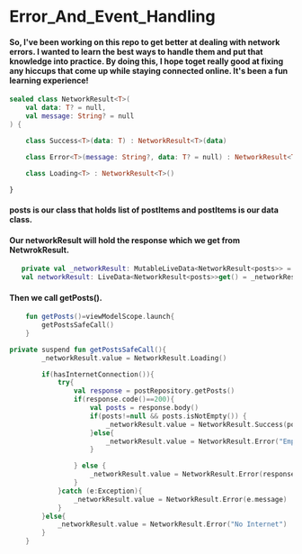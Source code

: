 # Error_And_Event_Handling
#### So, I've been working on this repo to get better at dealing with network errors. I wanted to learn the best ways to handle them and put that knowledge into practice. By doing this, I hope toget really good at fixing any hiccups that come up while staying connected online. It's been a fun learning experience!

``` kotlin
sealed class NetworkResult<T>(
    val data: T? = null,
    val message: String? = null
) {

    class Success<T>(data: T) : NetworkResult<T>(data)

    class Error<T>(message: String?, data: T? = null) : NetworkResult<T>(data, message)

    class Loading<T> : NetworkResult<T>()

}
```
#### posts is our class that holds list of postItems and postItems is our data class.
#### Our networkResult will hold the response which we get from NetwrokResult.
``` kotlin
   private val _networkResult: MutableLiveData<NetworkResult<posts>> = MutableLiveData()
   val networkResult: LiveData<NetworkResult<posts>>get() = _networkResult
```

#### Then we call getPosts().
``` kotlin
    fun getPosts()=viewModelScope.launch{
        getPostsSafeCall()
    }
```
``` kotlin
private suspend fun getPostsSafeCall(){
        _networkResult.value = NetworkResult.Loading()

        if(hasInternetConnection()){
            try{
                val response = postRepository.getPosts()
                if(response.code()==200){
                    val posts = response.body()
                    if(posts!=null && posts.isNotEmpty()) {
                        _networkResult.value = NetworkResult.Success(posts)
                    }else{
                        _networkResult.value = NetworkResult.Error("Empty or null response")
                    }

                } else {
                    _networkResult.value = NetworkResult.Error(response.message())
                }
            }catch (e:Exception){
                _networkResult.value = NetworkResult.Error(e.message)
            }
        }else{
            _networkResult.value = NetworkResult.Error("No Internet")
        }
    }
```
